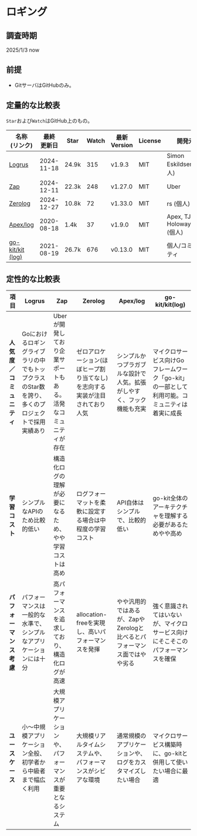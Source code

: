 # ロギング

## 調査時期

2025/1/3 now

## 前提

- GitサーバはGitHubのみ。

## 定量的な比較表

`Star`および`Watch`はGitHub上のもの。

| 名称<br>(リンク)                                                     | 最終<br>更新日  | Star  | Watch | 最新<br>Version        | License | 開発元            | ドキュメント                                                                                      |
|------------------------------------------------------------------|------------|-------|-------|----------------------|---------|------------------------------|----------------------------------------------------------------------------------------------------------|
| [Logrus](https://github.com/sirupsen/logrus)                     | 2024-11-18 | 24.9k | 315   | v1.9.3               | MIT     | Simon Eskildsen (個人)       | [pkg.go.dev/github.com/sirupsen/logrus](https://pkg.go.dev/github.com/sirupsen/logrus)                  |
| [Zap](https://github.com/uber-go/zap)                            | 2024-12-11 | 22.3k | 248   | v1.27.0              | MIT     | Uber                        | [pkg.go.dev/go.uber.org/zap](https://pkg.go.dev/go.uber.org/zap)                                        |
| [Zerolog](https://github.com/rs/zerolog)                         | 2024-12-27 | 10.8k | 72    | v1.33.0              | MIT     | rs (個人)                    | [pkg.go.dev/github.com/rs/zerolog](https://pkg.go.dev/github.com/rs/zerolog)                            |
| [Apex/log](https://github.com/apex/log)                          | 2020-08-18 | 1.4k  | 37    | v1.9.0  | MIT     | Apex, TJ Holowaychuk (個人) | [pkg.go.dev/github.com/apex/log](https://pkg.go.dev/github.com/apex/log)                                |
| [go-kit/kit (log)](https://github.com/go-kit/kit/tree/master/log)| 2021-08-19 | 26.7k | 676   | v0.13.0 | MIT     | 個人/コミュニティ            | [pkg.go.dev/github.com/go-kit/kit/log](https://pkg.go.dev/github.com/go-kit/kit/log)                    |

## 定性的な比較表

| 項目                 | Logrus                                                                                           | Zap                                                                                   | Zerolog                                                                                                    | Apex/log                                                                                  | go-kit/kit(log)                                                                                                   |
|----------------------|------------------------------------------------------------------------------------------------|---------------------------------------------------------------------------------------|-------------------------------------------------------------------------------------------------------------|-------------------------------------------------------------------------------------------|-------------------------------------------------------------------------------------------------------------------|
| **人気度／コミュニティ** | Goにおけるロギングライブラリの中でもトップクラスのStar数を誇り、多くのプロジェクトで採用実績あり | Uberが開発しており企業サポートもある。活発なコミュニティが存在                         | ゼロアロケーション(ほぼヒープ割り当てなし)を志向する実装が注目されており人気                                | シンプルかつプラガブルな設計で人気。拡張がしやすく、フック機能も充実                               | マイクロサービス向けGoフレームワーク「go-kit」の一部として利用可能。コミュニティは着実に成長                       |
| **学習コスト**       | シンプルなAPIのため比較的低い                                                                  | 構造化ログの理解が必要になるため、やや学習コストは高め                                 | ログフォーマットを柔軟に設定する場合は中程度の学習コスト                                                    | API自体はシンプルで、比較的低い                                                         | go-kit全体のアーキテクチャを理解する必要があるためやや高め                                                        |
| **パフォーマンス考慮** | パフォーマンスは一般的な水準で、シンプルなアプリケーションには十分                              | 高パフォーマンスを追求しており、構造化ログが高速                                       | allocation-freeを実現し、高いパフォーマンスを発揮                                                            | やや汎用的ではあるが、ZapやZerologと比べるとパフォーマンス面ではやや劣る                         | 強く意識されてはいないが、マイクロサービス向けにそこそこのパフォーマンスを確保                                    |
| **ユースケース**     | 小〜中規模アプリケーション全般、初学者から中級者まで幅広く利用                                   | 大規模アプリケーションや、パフォーマンスが重要となるシステム                           | 大規模リアルタイムシステムや、パフォーマンスがシビアな環境                                                  | 通常規模のアプリケーションや、ログをカスタマイズしたい場合                                           | マイクロサービス構築時に、go-kitと併用して使いたい場合に最適                                                       |


